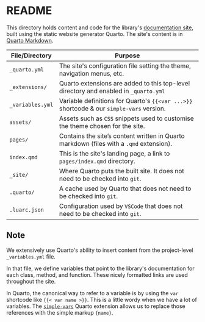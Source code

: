 # README

This directory holds content and code for the library's [documentation site][], built using the static website generator Quarto. The site's content is in [Quarto Markdown][].

| File/Directory   | Purpose                                                                                  |
| ---------------- | ---------------------------------------------------------------------------------------- |
| `_quarto.yml`    | The site's configuration file setting the theme, navigation menus, etc.                  |
| `_extensions/`   | Quarto extensions are added to this top-level directory and enabled in `_quarto.yml`     |
| `_variables.yml` | Variable definitions for Quarto's `{{<var ...>}}` shortcode & our `simple-vars` version. |
| `assets/`        | Assets such as `CSS` snippets used to customise the theme chosen for the site.           |
| `pages/`         | Contains the site’s content written in Quarto markdown (files with a `.qmd` extension).  |
| `index.qmd`      | This is the site's landing page, a link to `pages/index.qmd` directory.                  |
| `_site/`         | Where Quarto puts the built site. It does not need to be checked into `git`.             |
| `.quarto/`       | A cache used by Quarto that does not need to be checked into `git`.                      |
| `.luarc.json`    | Configuration used by `VSCode` that does not need to be checked into `git`.              |

## Note

We extensively use Quarto's ability to insert content from the project-level `_variables.yml` file.

In that file, we define variables that point to the library's documentation for each class, method, and function. These nicely formatted links are used throughout the site.

In Quarto, the canonical way to refer to a variable is by using the `var` shortcode like `{{< var name >}}`. This is a little wordy when we have a lot of variables. The [`simple-vars`][] Quarto extension allows us to replace those references with the simple markup `{name}`.

<!-- Reference links -->

[documentation site]: https://nessan.github.io/cmake
[Quarto]: https://quarto.org
[Quarto Markdown]: https://quarto.org/pages/authoring/markdown-basics.html
[`simple-vars`]: https://github.com/nessan/simple-vars
